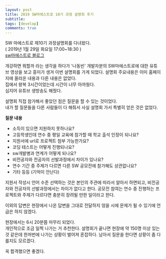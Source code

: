 ```yaml
---
layout: post
title: 2019 SW마에스트로 10기 과정 설명회 후기
subtitle: 
tags: [develop]
comments: true
---
```


SW 마에스트로 제10기 과정설명회를 다녀왔다.  
( 2019년 1월 29일 화요일 17:00~18:30 )  
[sw마에스트로 블로그](https://blog.naver.com/sw_maestro/221450902176)

개강하면 뭐할까 라는 생각을 하다가 '나동빈' 개발자분의 SW마에스트로에 대한 유튜브 영상을 보고 흥미가 생겨 이번 설명회를 가게 되었다. 설명회 주요내용은 이미 홈페이지에 올라온 내용과 다른 내용은 없었다.  
집에서 왕복 3시간이었는데 시간이 너무 아까웠다.  
심지어 유튜브 생방송도 해줬다.

설명회 직접 참가해서 좋았던 점은 질문을 할 수 있는 것이었다.  
내가 할 질문들을 다른 사람들이 다 해줘서 사실 설명회 가서 특별히 얻은 것은 없었다.

**질문 내용**
- 소득이 있으면 지원하지 못하나요?
- 고등학생인데 연수 중 평일 교육에 참가할 때 학교 출석 인정이 되나요?
- 지원서에 url로 프로젝트 첨부 가능한가요?
- 코딩 테스트는 어떻게 진행되나요?
- sw개발병과 연계가 어떻게 되나요?
- 비전공자와 전공자의 선발과정에서 차이가 있나요?
- 연수 기간 중 주제가 다르면 다른 SW 공모전에 참가해도 상관없나요?
- 기타 등등 (기억이 안난다)

지원서 작성시 언어 수준 선택하는 것은 본인의 주관에 따라서 알아서 하면되고, 비전공자와 전공자의 선발과정에서는 차이가 없다고 한다.
공모전 참여는 연수 중 진행하는 프로젝트와 주제가 다르다면 충분히 장려될 만한 일이라고 한다.  

이외의 답변은 현장에서 나온 답변을 그대로 전달하지 않을 시에 문제가 될 수 있기에 언급은 하지 않겠다.  

현장에서는 6시 20분쯤 마무리 되었다.  
개인적으로 조금 일찍 나가는 거 추천한다. 설명회가 끝나면 현장에 약 150명 이상 있는 것 같은데 한꺼번에 나가는 상황이 벌어져 혼잡하다. 남아서 질문을 한다면 상황이 좀 다를지도 모르겠다.

꼭 합격했으면 좋겠다.
